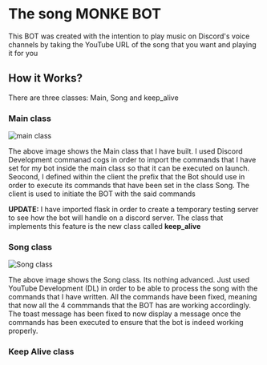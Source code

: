 # The song MONKE BOT
This BOT was created with the intention to play music on Discord's voice channels by taking the YouTube URL of the song that you want and playing it for you

## How it Works?

There are three classes: Main, Song and keep_alive

### Main class

![main class](https://user-images.githubusercontent.com/76923830/142286948-d806e4ab-20f8-48f1-b516-b0575eb3379f.JPG)

The above image shows the Main class that I have built. I used Discord Development commanad cogs in order to import the
commands that I have set for my bot inside the main class so that it can be executed on launch. Seocond, I defined
within the client the prefix that the Bot should use in order to execute its commands that have been set in the class Song.
The client is used to initiate the BOT with the said commands

**UPDATE:** I have imported flask in order to create a temporary testing server to see how the bot will handle on a discord server.
The class that implements this feature is the new class called **keep_alive**

### Song class

![Song class](https://user-images.githubusercontent.com/76923830/142196941-7d791804-f926-478c-a5c5-505412fa6362.JPG)

The above image shows the Song class. Its nothing advanced. Just used YouTube Development (DL) in order to be able
to process the song with the commands that I have written. All the commands have been fixed, meaning that now all the 4 commmands
that the BOT has are working accordingly. The toast message has been fixed to now display a message once the commands has been executed
to ensure that the bot is indeed working properly.

### Keep Alive class

